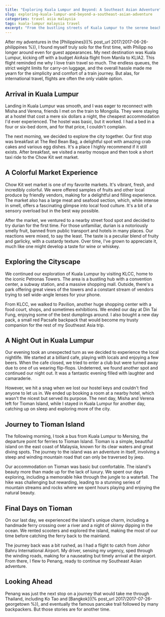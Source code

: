 ```yaml
---
title: "Exploring Kuala Lumpur and Beyond: A Southeast Asian Adventure"
slug: exploring-kuala-lumpur-and-beyond-a-southeast-asian-adventure
categories: travel asia malaysia
tags: kuala-lumpur malaysia travel
excerpt: "From the bustling streets of Kuala Lumpur to the serene beaches of Tioman Island, join me on a memorable journey through Southeast Asia."
---
```


After my adventures in the [Philippines]({% post_url 2017/2017-06-26-philippines %}), I found myself truly solo for the first time, with Philipp no longer around even for guest appearances. My next destination was Kuala Lumpur, kicking off with a budget AirAsia flight from Manila to KLIA2. This flight reminded me why I love train travel so much. The endless queues, the strict weight limits for carry-on luggage, and the overall hassle made me yearn for the simplicity and comfort of a train journey. But alas, for international travel, flights are often the only viable option.

## Arrival in Kuala Lumpur

Landing in Kuala Lumpur was smooth, and I was eager to reconnect with Misha and Verena, friends I met on the train to Mongolia. They were staying at a hostel that cost a mere six dollars a night, the cheapest accommodation I'd ever experienced. The hostel was basic, but it worked. I had a bed in a four or six-bed dorm, and for that price, I couldn't complain.

The next morning, we decided to explore the city together. Our first stop was breakfast at The Red Bean Bag, a delightful spot with amazing crab cakes and various egg dishes. It's a place I highly recommend if it still exists. After breakfast, we visited a nearby mosque and then took a short taxi ride to the Chow Kit wet market.

## A Colorful Market Experience

Chow Kit wet market is one of my favorite markets. It's vibrant, fresh, and incredibly colorful. We were offered samples of fruits and other local produce by friendly vendors, making for a delightful and filling experience. The market also has a large meat and seafood section, which, while intense in smell, offers a fascinating glimpse into local food culture. It's a bit of a sensory overload but in the best way possible.

After the market, we ventured to a nearby street food spot and decided to try durian for the first time. For those unfamiliar, durian is a notoriously smelly fruit, banned from public transport and hotels in many places. Our reactions were mixed, to say the least. The taste is a peculiar blend of fruity and garlicky, with a custardy texture. Over time, I've grown to appreciate it, much like one might develop a taste for wine or whiskey.

## Exploring the Cityscape

We continued our exploration of Kuala Lumpur by visiting KLCC, home to the iconic Petronas Towers. The area is a bustling hub with a convention center, a subway station, and a massive shopping mall. Outside, there's a park offering great views of the towers and a constant stream of vendors trying to sell wide-angle lenses for your phone.

From KLCC, we walked to Pavilion, another huge shopping center with a food court, shops, and sometimes exhibitions. We ended our day at Din Tai Fung, enjoying some of the best dumplings around. I also bought a new day pack, a small red Pacsafe backpack that would become my trusty companion for the rest of my Southeast Asia trip.

## A Night Out in Kuala Lumpur

Our evening took an unexpected turn as we decided to experience the local nightlife. We started at a billiard cafe, playing with locals and enjoying a few beers. When the cafe closed, we tried to enter a club but were turned away due to one of us wearing flip-flops. Undeterred, we found another spot and continued our night out. It was a fantastic evening filled with laughter and camaraderie.

However, we hit a snag when we lost our hostel keys and couldn't find anyone to let us in. We ended up booking a room at a nearby hotel, which wasn't the nicest but served its purpose. The next day, Misha and Verena left for Tioman Island, while I stayed in Kuala Lumpur for another day, catching up on sleep and exploring more of the city.

## Journey to Tioman Island

The following morning, I took a bus from Kuala Lumpur to Mersing, the departure point for ferries to Tioman Island. Tioman is a simple, beautiful island on the east coast of Malaysia, known for its clear waters and great diving spots. The journey to the island was an adventure in itself, involving a steep and winding mountain road that can only be traversed by jeep.

Our accommodation on Tioman was basic but comfortable. The island's beauty more than made up for the lack of luxury. We spent our days exploring, including a memorable hike through the jungle to a waterfall. The hike was challenging but rewarding, leading to a stunning series of mountain streams and rocks where we spent hours playing and enjoying the natural beauty.

## Final Days on Tioman

On our last day, we experienced the island's unique charm, including a handmade ferry crossing over a river and a night of skinny dipping in the ocean. We rented scooters and explored the island, making the most of our time before catching the ferry back to the mainland.

The journey back was a bit rushed, as I had a flight to catch from Johor Bahru International Airport. My driver, sensing my urgency, sped through the winding roads, making for a nauseating but timely arrival at the airport. From there, I flew to Penang, ready to continue my Southeast Asian adventure.

## Looking Ahead

Penang was just the next stop on a journey that would take me through Thailand, including Ko Tao and [Bangkok]({% post_url 2017/2017-07-26-georgetown %}), and eventually the famous pancake trail followed by many backpackers. But those stories are for another time.
